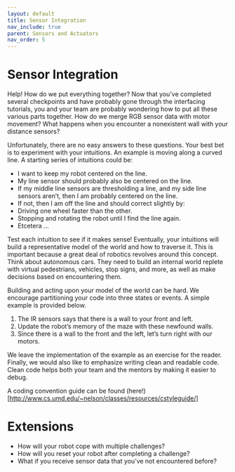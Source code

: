 ```yaml
---
layout: default
title: Sensor Integration
nav_include: true
parent: Sensors and Actuators
nav_order: 5
---
```


# Sensor Integration

Help! How do we put everything together?
Now that you’ve completed several checkpoints and have probably gone through the interfacing tutorials, you and your team are probably wondering how to put all these various parts together. How do we merge RGB sensor data with motor movement? What happens when you encounter a nonexistent wall with your distance sensors?

Unfortunately, there are no easy answers to these questions. Your best bet is to experiment with your intuitions. An example is moving along a curved line. A starting series of intuitions could be:

* I want to keep my robot centered on the line.
* My line sensor should probably also be centered on the line.
* If my middle line sensors are thresholding a line, and my side line sensors aren’t, then I am probably centered on the line.
* If not, then I am off the line and should correct slightly by:
 * Driving one wheel faster than the other.
 * Stopping and rotating the robot until I find the line again.
 * Etcetera …

Test each intuition to see if it makes sense! Eventually, your intuitions will build a representative model of the world and how to traverse it.  This is important because a great deal of robotics revolves around this concept. Think about autonomous cars. They need to build an internal world replete with virtual pedestrians, vehicles, stop signs, and more, as well as make decisions based on encountering them.

Building and acting upon your model of the world can be hard. We encourage partitioning your code into three states or events. A simple example is provided below.

1. The IR sensors says that there is a wall to your front and left.
1. Update the robot’s memory of the maze with these newfound walls.
1. Since there is a wall to the front and the left, let’s turn right with our motors.

We leave the implementation of the example as an exercise for the reader.
Finally, we would also like to emphasize writing clean and readable code. Clean code helps both your team and the mentors by making it easier to debug.

A coding convention guide can be found (here!)[http://www.cs.umd.edu/~nelson/classes/resources/cstyleguide/]

# Extensions
* How will your robot cope with multiple challenges?
* How will you reset your robot after completing a challenge?
* What if you receive sensor data that you’ve not encountered before?
